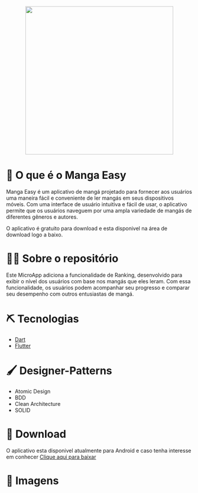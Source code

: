 <h1 align="center">  <img src="https://media.discordapp.net/attachments/1056304767023972373/1056304821419905124/logo_manga_easy.png?width=899&height=535" width=400px>  
</h1>

# 🚨 O que é o Manga Easy
Manga Easy é um aplicativo de mangá projetado para fornecer aos usuários uma maneira fácil e conveniente de ler mangás em seus dispositivos móveis. Com uma interface de usuário intuitiva e fácil de usar, o aplicativo permite que os usuários naveguem por uma ampla variedade de mangás de diferentes gêneros e autores.

O aplicativo é gratuito para download e esta disponivel na área de download logo a baixo.

# 🕵️‍♂️ Sobre o repositório

 Este MicroApp adiciona a funcionalidade de Ranking, desenvolvido para exibir o nível dos usuários com base nos mangás que eles leram. Com essa funcionalidade, os usuários podem acompanhar seu progresso e comparar seu desempenho com outros entusiastas de mangá.

# ⛏️ Tecnologias

- [Dart](https://dart.dev/)
- [Flutter](https://flutter.dev/)

# 🖌️ Designer-Patterns

- Atomic Design
- BDD
- Clean Architecture
- SOLID

# 🚧 Download

O aplicativo esta disponivel atualmente para Android e caso tenha interesse em conhecer
[Clique aqui para baixar](https://objectstorage.sa-vinhedo-1.oraclecloud.com/n/axs7rpnviwd0/b/manga-easy-apks/o/manga-easy-latest.apk)

# 🌁 Imagens 
<!-- <p>
<img src="https://media.discordapp.net/attachments/1047224340791435274/1104455020935643258/image.png?width=248&height=549"  >
<img src="https://media.discordapp.net/attachments/1047224340791435274/1104455060353732638/image.png?width=242&height=546"  >
</p> -->
